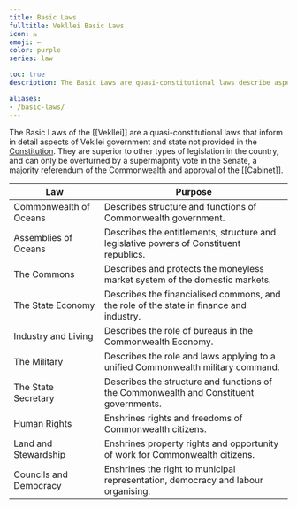 ```yaml
---
title: Basic Laws
fulltitle: Vekllei Basic Laws
icon: ⚖️
emoji: ←
color: purple
series: law

toc: true
description: The Basic Laws are quasi-constitutional laws describe aspects of Vekllei government not outlined in the Constitution.

aliases:
- /basic-laws/
---
```

The Basic Laws of the [[Vekllei]] are a quasi-constitutional laws that inform in detail aspects of Vekllei government and state not provided in the [Constitution](/constitution/). They are superior to other types of legislation in the country, and can only be overturned by a supermajority vote in the Senate, a majority referendum of the Commonwealth and approval of the [[Cabinet]].

| Law                    | Purpose                                                                                 |
|------------------------|-----------------------------------------------------------------------------------------|
| Commonwealth of Oceans | Describes structure and functions of Commonwealth government.                           |
| Assemblies of Oceans   | Describes the entitlements, structure and legislative powers of Constituent republics.  |
| The Commons            | Describes and protects the moneyless market system of the domestic markets.             |
| The State Economy      | Describes the financialised commons, and the role of the state in finance and industry. |
| Industry and Living    | Describes the role of bureaus in the Commonwealth Economy.                              |
| The Military           | Describes the role and laws applying to a unified Commonwealth military command.        |
| The State Secretary    | Describes the structure and functions of the Commonwealth and Constituent governments.  |
| Human Rights           | Enshrines rights and freedoms of Commonwealth citizens.                                 |
| Land and Stewardship   | Enshrines property rights and opportunity of work for Commonwealth citizens.            |
| Councils and Democracy | Enshrines the right to municipal representation, democracy and labour organising.       |
